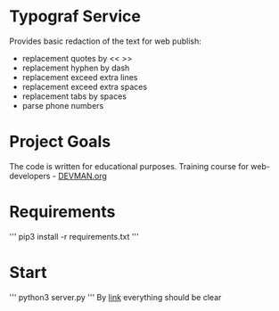 # Typograf Service

Provides basic redaction of the text for web publish:
* replacement quotes by << >>
* replacement hyphen by dash
* replacement exceed extra lines
* replacement exceed extra spaces
* replacement tabs by spaces
* parse phone numbers

# Project Goals

The code is written for educational purposes. Training course for web-developers - [DEVMAN.org](https://devman.org)

# Requirements
'''
pip3 install -r requirements.txt
'''
# Start
'''
python3 server.py
'''
By [link](http://localhost:5000) everything should be clear